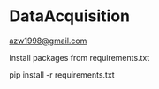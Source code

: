 # DataAcquisition
azw1998@gmail.com

Install packages from requirements.txt

pip install -r requirements.txt
